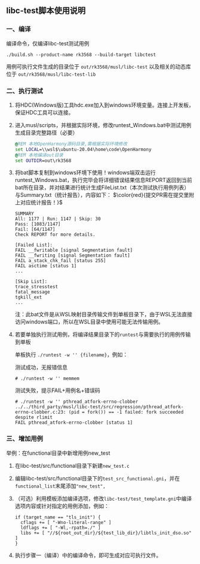 ## libc-test脚本使用说明

### 一、编译

编译命令，仅编译libc-test测试用例
```
./build.sh --product-name rk3568 --build-target libctest
```
用例可执行文件生成的目录位于  `out/rk3568/musl/libc-test`
以及相关的动态库位于 `out/rk3568/musl/libc-test-lib`

### 二、执行测试

1. 将HDC(Windows版)工具hdc.exe加入到windows环境变量。连接上开发板，保证HDC工具可以连接。

2. 进入musl/scripts，并根据实际环境，修改runtest_Windows.bat中测试用例生成目录完整路径（必要）
   ```bat
   @REM 本地OpenHarmony源码目录,需根据实际环境修改
   set LOCAL=\\wsl$\ubuntu-20.04\home\code\OpenHarmony
   @REM 本地编译out目录
   set OUTDIR=out\rk3568
   ```

3. 将bat脚本复制到windows环境下使用！windows端双击运行runtest_Windows.bat，执行完毕会将详细错误结果信息REPORT返回到当前bat所在目录，并对结果进行统计生成FileList.txt（本次测试执行用例列表）与Summary.txt（统计报告），内容如下：
   $\color{red}{提交PR需在提交里附上对应统计报告！}$
   ```
   SUMMARY
   All: 1177 | Run: 1147 | Skip: 30
   Pass: [1083/1147]
   Fail: [64/1147]
   Check REPORT for more details.

   [Failed List]:
   FAIL __fwritable [signal Segmentation fault]
   FAIL __fwriting [signal Segmentation fault]
   FAIL a_stack_chk_fail [status 255]
   FAIL asctime [status 1]
   ...

   [Skip List]:
   trace_stresstest
   fatal_message
   tgkill_ext
   ...
   ```

   注：此bat文件是从WSL映射目录传输文件到单板目录下，由于WSL无法直接访问windows端口，所以在WSL目录中使用可能无法传输用例。

4. 若要单独执行测试用例，将编译结果目录下的`runtest`与需要执行的用例传输到单板

   单板执行 `./runtest -w '' {filename}`，例如：

   测试成功，无报错信息
   ```
   # ./runtest -w '' memmem
   ```

   测试失败，提示FAIL+用例名+错误码
   ```
   # ./runtest -w '' pthread_atfork-errno-clobber
   ../../third_party/musl/libc-test/src/regression/pthread_atfork-errno-clobber.c:23: (pid = fork()) == -1 failed: fork succeeded despite rlimit
   FAIL pthread_atfork-errno-clobber [status 1]
   ```

### 三、增加用例

举例：在functional目录中新增用例new_test

1. 在libc-test/src/functional目录下新建`new_test.c`

2. 编辑libc-test/src/functional目录下的`test_src_functional.gni`，并在`functional_list`末尾添加`"new_test",`

3. （可选）利用模板添加编译选项，修改`libc-test/test_template.gni`中编译选项内容或针对指定的用例添加，例如：
   ```
   if (target_name == "tls_init") {
     cflags += [ "-Wno-literal-range" ]
     ldflags += [ "-Wl,-rpath=./" ]
     libs += [ "//${root_out_dir}/${test_lib_dir}/libtls_init_dso.so" ]
   }
   ```

3. 执行步骤一（编译）中的编译命令，即可生成对应可执行文件。
